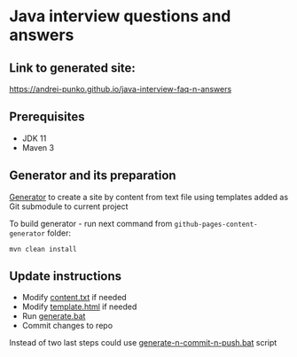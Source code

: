 
# Java interview questions and answers

## Link to generated site:
https://andrei-punko.github.io/java-interview-faq-n-answers

## Prerequisites
- JDK 11
- Maven 3

## Generator and its preparation
[Generator](https://github.com/andrei-punko/github-pages-content-generator) to create a site 
by content from text file using templates added as Git submodule to current project

To build generator - run next command from `github-pages-content-generator` folder:
```
mvn clean install
```

## Update instructions
- Modify [content.txt](src/content.txt) if needed
- Modify [template.html](templates/template.html) if needed
- Run [generate.bat](generate.bat)
- Commit changes to repo

Instead of two last steps could use [generate-n-commit-n-push.bat](generate-n-commit-n-push.bat) script
